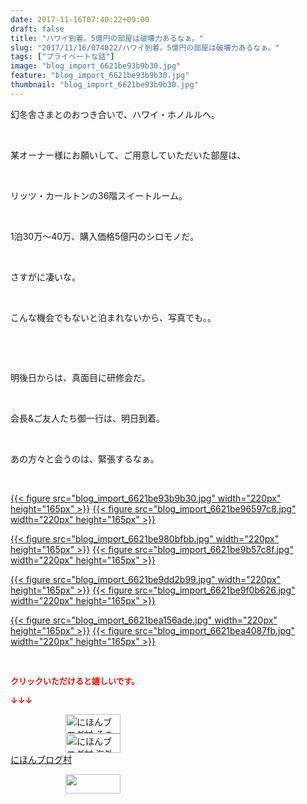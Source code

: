 ```yaml
---
date: 2017-11-16T07:40:22+09:00
draft: false
title: "ハワイ到着。5億円の部屋は破壊力あるなぁ。"
slug: "2017/11/16/074022/ハワイ到着。5億円の部屋は破壊力あるなぁ。"
tags: ["プライベートな話"]
image: "blog_import_6621be93b9b30.jpg"
feature: "blog_import_6621be93b9b30.jpg"
thumbnail: "blog_import_6621be93b9b30.jpg"
---
```

<p>幻冬舎さまとのおつき合いで、ハワイ・ホノルルへ。</p><p> </p><p>某オーナー様にお願いして、ご用意していただいた部屋は、</p><p> </p><p>リッツ・カールトンの36階スイートルーム。</p><p> </p><p>1泊30万〜40万、購入価格5億円のシロモノだ。</p><p> </p><p>さすがに凄いな。</p><p> </p><p>こんな機会でもないと泊まれないから、写真でも。。</p><p> </p><p> </p><p>明後日からは、真面目に研修会だ。</p><p> </p><p>会長&amp;ご友人たち御一行は、明日到着。</p><p> </p><p>あの方々と会うのは、緊張するなぁ。</p><p> </p><p><a href="blog_import_6621be93b9b30.jpg">{{< figure src="blog_import_6621be93b9b30.jpg" width="220px" height="165px" >}}</a> <a href="blog_import_6621be96597c8.jpg">{{< figure src="blog_import_6621be96597c8.jpg" width="220px" height="165px" >}}</a></p><p><a href="blog_import_6621be980bfbb.jpg">{{< figure src="blog_import_6621be980bfbb.jpg" width="220px" height="165px" >}}</a> <a href="blog_import_6621be9b57c8f.jpg">{{< figure src="blog_import_6621be9b57c8f.jpg" width="220px" height="165px" >}}</a></p><p><a href="blog_import_6621be9dd2b99.jpg">{{< figure src="blog_import_6621be9dd2b99.jpg" width="220px" height="165px" >}}</a> <a href="blog_import_6621be9f0b626.jpg">{{< figure src="blog_import_6621be9f0b626.jpg" width="220px" height="165px" >}}</a></p><p><a href="blog_import_6621bea156ade.jpg">{{< figure src="blog_import_6621bea156ade.jpg" width="220px" height="165px" >}}</a> <a href="blog_import_6621bea4087fb.jpg">{{< figure src="blog_import_6621bea4087fb.jpg" width="220px" height="165px" >}}</a></p><p> </p><p><font color="#ff0000" size="2"><strong>クリックいただけると嬉しいです。</strong></font></p><p><font color="#ff0000" size="2"><strong>↓↓↓</strong></font></p><p><a href="ranking.html?p_cid=01260127" id="&amp;blogmura_banner" target="_blank"><img alt="にほんブログ村 その他生活ブログ 不動産投資へ" border="0" height="31" src="data:image/svg+xml;charset=utf-8,%3Csvg%20xmlns%3D%22http%3A%2F%2Fwww.w3.org%2F2000%2Fsvg%22%20title%3D%22Placeholder%20for%20Images%22%20role%3D%22presentation%22%20viewBox%3D%220%200%2088%2031%22%20%2F%3E" width="88" data-src="https://img-proxy.blog-video.jp/images?url=http%3A%2F%2Flife.blogmura.com%2Fhudousantoushi%2Fimg%2Fhudousantoushi88_31.gif" style="aspect-ratio: auto 88 / 31;"/><noscript><img alt="にほんブログ村 その他生活ブログ 不動産投資へ" border="0" height="31" src="https://img-proxy.blog-video.jp/images?url=http%3A%2F%2Flife.blogmura.com%2Fhudousantoushi%2Fimg%2Fhudousantoushi88_31.gif" width="88"></noscript></a><br/><a href="ranking.html?p_cid=01260127" target="_blank"><img alt="にほんブログ村 海外生活ブログ バリ島情報へ" border="0" height="31" src="data:image/svg+xml;charset=utf-8,%3Csvg%20xmlns%3D%22http%3A%2F%2Fwww.w3.org%2F2000%2Fsvg%22%20title%3D%22Placeholder%20for%20Images%22%20role%3D%22presentation%22%20viewBox%3D%220%200%2088%2031%22%20%2F%3E" width="88" data-src="https://img-proxy.blog-video.jp/images?url=http%3A%2F%2Foverseas.blogmura.com%2Fbali%2Fimg%2Fbali88_31.gif" style="aspect-ratio: auto 88 / 31;"/><noscript><img alt="にほんブログ村 海外生活ブログ バリ島情報へ" border="0" height="31" src="https://img-proxy.blog-video.jp/images?url=http%3A%2F%2Foverseas.blogmura.com%2Fbali%2Fimg%2Fbali88_31.gif" width="88"></noscript></a><br/><a href="ranking.html?p_cid=01260127" target="_blank">にほんブログ村</a></p><p><a href="link.php?1804582" title="人気ブログランキングへ"><img border="0" height="31" src="data:image/svg+xml;charset=utf-8,%3Csvg%20xmlns%3D%22http%3A%2F%2Fwww.w3.org%2F2000%2Fsvg%22%20title%3D%22Placeholder%20for%20Images%22%20role%3D%22presentation%22%20viewBox%3D%220%200%2088%2031%22%20%2F%3E" width="88" data-src="https://blog.with2.net/img/banner/banner_22.gif" style="aspect-ratio: auto 88 / 31;"/><noscript><img border="0" height="31" src="https://blog.with2.net/img/banner/banner_22.gif" width="88"></noscript></a></p>

